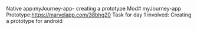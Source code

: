 Native app:myJourney-app- creating a prototype
 Mod# myJourney-app
Prototype:https://marvelapp.com/38bhg20
Task for day 1 involved:
Creating a prototype for android



   
